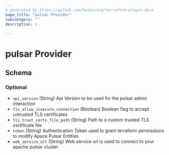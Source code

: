 ```yaml
---
# generated by https://github.com/hashicorp/terraform-plugin-docs
page_title: "pulsar Provider"
subcategory: ""
description: |-
  
---
```


# pulsar Provider





<!-- schema generated by tfplugindocs -->
## Schema

### Optional

- `api_version` (String) Api Version to be used for the pulsar admin interaction
- `tls_allow_insecure_connection` (Boolean) Boolean flag to accept untrusted TLS certificates
- `tls_trust_certs_file_path` (String) Path to a custom trusted TLS certificate file
- `token` (String) Authentication Token used to grant terraform permissions
to modify Apace Pulsar Entities
- `web_service_url` (String) Web service url is used to connect to your apache pulsar cluster
